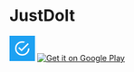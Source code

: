 # JustDoIt

<img src='https://github.com/DevKazonovic/JustDoIt/blob/653e246c2b8d0e8daf7c96e1a9ae678b9dfe54d5/app/src/main/ic_launcher-playstore.png' alt='Quizzer-Trivia Game' height='45' /> 


<a href='https://play.google.com/store/apps/details?id=com.devkazonovic.projects.doit'>
   <img src='https://simplemobiletools.com/assets/images/google-play.png' alt='Get it on Google Play' height='45' />
</a>
</br>
